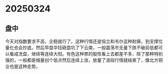 # 20250324

## 盘中

今天对指数要求不高，企稳就行了。这种行情还是恒立和韦尔这种耐揍，到支撑位量化也会抄底。然后早盘华钰砸盘坑了下云南，一般震荡市无量下跌不破前低都可以看成洗盘，继续等连续大阳。有色这种票的股性看上去都差不多，除了那种特别强的，一般都是缩量创个低点然后连续上涨，放量了波段行情就结束了，像北方铜业也是这种走势。
